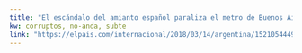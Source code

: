 ```yaml
---
title: "El escándalo del amianto español paraliza el metro de Buenos Aires | Argentina | EL PAÍS"
kw: corruptos, no-anda, subte
link: "https://elpais.com/internacional/2018/03/14/argentina/1521054449_713212.html"
---
```


